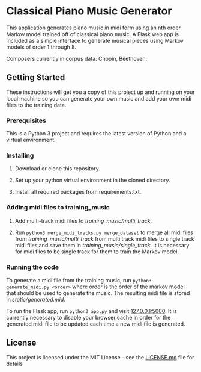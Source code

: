 # Classical Piano Music Generator

This application generates piano music in midi form using an nth order Markov model trained off of classical piano music.
A Flask web app is included as a simple interface to generate musical pieces using Markov models of order 1 through 8. 

Composers currently in corpus data: Chopin, Beethoven.

## Getting Started

These instructions will get you a copy of this project up and running on your local machine so you can 
generate your own music and add your own midi files to the training data.

### Prerequisites

This is a Python 3 project and requires the latest version of Python and a virtual environment. 

### Installing

1. Download or clone this repository.

2. Set up your python virtual environment in the cloned directory.

3. Install all required packages from requirements.txt.

### Adding midi files to training_music

1. Add multi-track midi files to *training_music/multi_track*.

2. Run `python3 merge_midi_tracks.py merge_dataset` to merge all midi files from *training_music/multi_track* from multi track midi files to single track midi files and save them in *training_music/single_track*. It is necessary for midi files to be single track for them to train the Markov model. 

### Running the code

To generate a midi file from the training music, run `python3 generate_midi.py <order>` where order is the order of the markov model that should be used to generate the music. The resulting midi file is stored in *static/generated.mid*.

To run the Flask app, run `python3 app.py` and visit [127.0.0.1:5000](http://127.0.0.1:5000/). It is currently necessary to disable your browser cache in order for the generated midi file to be updated each time a new midi file is generated.

## License

This project is licensed under the MIT License - see the [LICENSE.md](LICENSE.md) file for details


